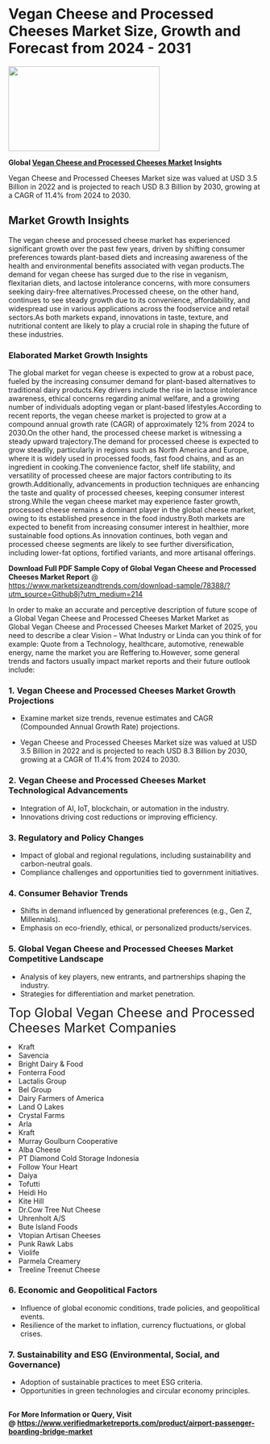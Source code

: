 <H1>Vegan Cheese and Processed Cheeses Market Size, Growth and Forecast from 2024 - 2031</H1><img class="aligncenter size-medium wp-image-584254" src="https://thirdeyenews.in/wp-content/uploads/2024/09/Global-Market-Research-300x168.jpeg" alt="" width="300" height="168" /><p><strong>Global&nbsp;<a href="https://www.marketsizeandtrends.com/download-sample/78388/?utm_source=Github8j?utm_medium=214">Vegan Cheese and Processed Cheeses Market</a> Insights</strong></p><p>Vegan Cheese and Processed Cheeses Market size was valued at USD 3.5 Billion in 2022 and is projected to reach USD 8.3 Billion by 2030, growing at a CAGR of 11.4% from 2024 to 2030.</p><p><h2>Market Growth Insights</h2> The vegan cheese and processed cheese market has experienced significant growth over the past few years, driven by shifting consumer preferences towards plant-based diets and increasing awareness of the health and environmental benefits associated with vegan products.The demand for vegan cheese has surged due to the rise in veganism, flexitarian diets, and lactose intolerance concerns, with more consumers seeking dairy-free alternatives.Processed cheese, on the other hand, continues to see steady growth due to its convenience, affordability, and widespread use in various applications across the foodservice and retail sectors.As both markets expand, innovations in taste, texture, and nutritional content are likely to play a crucial role in shaping the future of these industries.<h3>Elaborated Market Growth Insights</h3> The global market for vegan cheese is expected to grow at a robust pace, fueled by the increasing consumer demand for plant-based alternatives to traditional dairy products.Key drivers include the rise in lactose intolerance awareness, ethical concerns regarding animal welfare, and a growing number of individuals adopting vegan or plant-based lifestyles.According to recent reports, the vegan cheese market is projected to grow at a compound annual growth rate (CAGR) of approximately 12% from 2024 to 2030.On the other hand, the processed cheese market is witnessing a steady upward trajectory.The demand for processed cheese is expected to grow steadily, particularly in regions such as North America and Europe, where it is widely used in processed foods, fast food chains, and as an ingredient in cooking.The convenience factor, shelf life stability, and versatility of processed cheese are major factors contributing to its growth.Additionally, advancements in production techniques are enhancing the taste and quality of processed cheeses, keeping consumer interest strong.While the vegan cheese market may experience faster growth, processed cheese remains a dominant player in the global cheese market, owing to its established presence in the food industry.Both markets are expected to benefit from increasing consumer interest in healthier, more sustainable food options.As innovation continues, both vegan and processed cheese segments are likely to see further diversification, including lower-fat options, fortified variants, and more artisanal offerings.<p><span class=""><strong>Download Full PDF Sample Copy of Global Vegan Cheese and Processed Cheeses Market Report</strong> @ <a href="https://www.marketsizeandtrends.com/download-sample/78388/?utm_source=Github8j?utm_medium=214" target="_blank">https://www.marketsizeandtrends.com/download-sample/78388/?utm_source=Github8j?utm_medium=214</a></span></p><p>In order to make an accurate and perceptive description of future scope of a Global&nbsp;Vegan Cheese and Processed Cheeses Market Market as Global&nbsp;Vegan Cheese and Processed Cheeses Market Market of 2025, you need to describe a clear Vision &ndash; What Industry or Linda can you think of for example: Quote from a Technology, healthcare, automotive, renewable energy, name the market you are Reffering to.However, some general trends and factors usually impact market reports and their future outlook include:</p><h3>1.&nbsp;<strong>Vegan Cheese and Processed Cheeses Market Growth Projections</strong></h3><ul><li>Examine market size trends, revenue estimates and CAGR (Compounded Annual Growth Rate) projections.</li><li><p>Vegan Cheese and Processed Cheeses Market size was valued at USD 3.5 Billion in 2022 and is projected to reach USD 8.3 Billion by 2030, growing at a CAGR of 11.4% from 2024 to 2030.</p></li></ul><h3>2.&nbsp;<strong>Vegan Cheese and Processed Cheeses Market Technological Advancements</strong></h3><ul><li>Integration of AI, IoT, blockchain, or automation in the industry.</li><li>Innovations driving cost reductions or improving efficiency.</li></ul><h3>3.&nbsp;<strong>Regulatory and Policy Changes</strong></h3><ul><li>Impact of global and regional regulations, including sustainability and carbon-neutral goals.</li><li>Compliance challenges and opportunities tied to government initiatives.</li></ul><h3>4.&nbsp;<strong>Consumer Behavior Trends</strong></h3><ul><li>Shifts in demand influenced by generational preferences (e.g., Gen Z, Millennials).</li><li>Emphasis on eco-friendly, ethical, or personalized products/services.</li></ul><h3>5.&nbsp;<strong>Global Vegan Cheese and Processed Cheeses Market Competitive Landscape</strong></h3><ul><li>Analysis of key players, new entrants, and partnerships shaping the industry.</li><li>Strategies for differentiation and market penetration.</li></ul><p data-pm-slice="1 1 []"><span style="color: inherit; font-family: inherit; font-size: 25px;">Top Global Vegan Cheese and Processed Cheeses Market Companies</span></p><div class="" data-test-id=""><p><li>Kraft</li><li> Savencia</li><li> Bright Dairy & Food</li><li> Fonterra Food</li><li> Lactalis Group</li><li> Bel Group</li><li> Dairy Farmers of America</li><li> Land O Lakes</li><li> Crystal Farms</li><li> Arla</li><li> Kraft</li><li> Murray Goulburn Cooperative</li><li> Alba Cheese</li><li> PT Diamond Cold Storage Indonesia</li><li> Follow Your Heart</li><li> Daiya</li><li> Tofutti</li><li> Heidi Ho</li><li> Kite Hill</li><li> Dr.Cow Tree Nut Cheese</li><li> Uhrenholt A/S</li><li> Bute Island Foods</li><li> Vtopian Artisan Cheeses</li><li> Punk Rawk Labs</li><li> Violife</li><li> Parmela Creamery</li><li> Treeline Treenut Cheese</li></p></div><h3>6.&nbsp;<strong>Economic and Geopolitical Factors</strong></h3><ul><li>Influence of global economic conditions, trade policies, and geopolitical events.</li><li>Resilience of the market to inflation, currency fluctuations, or global crises.</li></ul><h3>7.&nbsp;<strong>Sustainability and ESG (Environmental, Social, and Governance)</strong></h3><ul><li>Adoption of sustainable practices to meet ESG criteria.</li><li>Opportunities in green technologies and circular economy principles.</li></ul><h2><strong style="font-size: 14px;">For More Information or Query, Visit @&nbsp;</strong><a style="background-color: #ffffff; font-size: 14px;" href="https://www.marketsizeandtrends.com/report/vegan-cheese-and-processed-cheeses-market/" target="_blank">https://www.verifiedmarketreports.com/product/airport-passenger-boarding-bridge-market</a></h2>